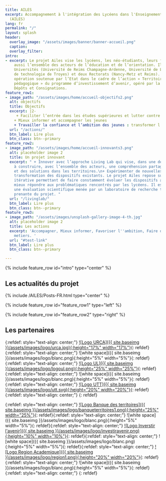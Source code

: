```yaml
---
title: AILES
excerpt: Accompagnement à l'intégration des Lycéens dans l'Enseignement Supérieur
  (AILES)
lang: fr
permalink: "/"
layout: splash
header:
  overlay_image: "/assets/images/banner/banner-accueil.png"
  caption: 
  overlay_filter: 
intro:
- excerpt: Le projet Ailes vise les lycéens, les néo-étudiants, leurs familles, mais
    aussi l’ensemble des acteurs de l’éducation et de l’orientation. Il associe trois
    Universités (Université de Reims Champagne-Ardenne, Université de Lorraine, Université
    de technologie de Troyes) et deux Rectorats (Nancy-Metz et Reims). Il s’agit d’une
    opération soutenue par l’Etat dans le cadre de l’action « Territoires d’innovation
    pédagogique » du programme d’investissement d’avenir, opéré par la Caisse des
    Dépôts et Consignations.
feature_row1:
- image_path: "/assets/images/home/accueil-objectifs2.png"
  alt: objectifs
  title: Objectifs
  excerpt: |2-
     + Faciliter l’entrée dans les études supérieures et lutter contre l’autocensure.
    + Mieux informer et accompagner les jeunes
    + Travailler la confiance et l’ambition des jeunes : transformer l’écosystème dans lequel ils évoluent
  url: "/actions/"
  btn_label: Lire plus
  btn_class: btn--primary
feature_row2:
- image_path: "/assets/images/home/accueil-innovants3.png"
  alt: placeholder image 2
  title: Un projet innovant
  excerpt: " + Innover avec l’approche Living Lab qui vise, dans une démarche collaborative,
    à construire, avec l’ensemble des acteurs, une compréhension partagée des problèmes
    et des solutions dans les territoires.\n+ Expérimenter de nouvelles idées ou la
    transformation des dispositifs existants. Le projet Ailes repose sur une démarche
    itérative permettant de faire constamment évoluer les dispositifs afin de toujours
    mieux répondre aux problématiques rencontrés par les lycéens. Il est adossé à
    une évaluation scientifique menée par un laboratoire de recherche totalement partie
    prenante du projet. "
  url: "/livinglab/"
  btn_label: Lire plus
  btn_class: btn--primary
feature_row3:
- image_path: "/assets/images/unsplash-gallery-image-4-th.jpg"
  alt: placeholder image 2
  title: Les actions
  excerpt: 'Accompagner, Mieux informer, Favoriser l''ambition, Faire decouvrir les
    metiers. '
  url: "#test-link"
  btn_label: Lire plus
  btn_class: btn--primary

---
```

{% include feature_row id="intro" type="center" %}

## Les actualités du projet


{% include /AILES/Posts-FR.html type="center" %}

{% include feature_row id="feature_row1" type="left" %}

{% include feature_row id="feature_row2" type="right" %}


## Les partenaires

{:refdef: style="text-align: center;"}
<a href="https://www.univ-reims.fr">![Logo URCA]({{ site.baseimg }}/assets/images/logo/urca.jpg){:height="17%" width="17%"}</a>{: refdef}{:refdef: style="text-align: center;"}
![white space]({{ site.baseimg }}/assets/images/logo/blanc.png){:height="5%" width="5%"}{: refdef}{:refdef: style="text-align: center;"}
<a href="http://www.univ-lorraine.fr">![Logo UL]({{ site.baseimg }}/assets/images/logo/logoul.png){:height="25%" width="25%"}</a>{: refdef}{:refdef: style="text-align: center;"}
![white space]({{ site.baseimg }}/assets/images/logo/blanc.png){:height="5%" width="5%"}{: refdef}{:refdef: style="text-align: center;"}
<a href="https://www.utt.fr">![Logo UTT]({{ site.baseimg }}/assets/images/logo/utt.svg){:height="20%" width="20%"}</a>{: refdef}{:refdef: style="text-align: center;"}
{: refdef}

{:refdef: style="text-align: center;"}
<a href="http://banquedesterritoires.fr">![Logo Banque des territoires]({{ site.baseimg }}/assets/images/logo/banqueterritoires1.png){:height="25%" width="25%"}</a>{: refdef}{:refdef: style="text-align: center;"}
![white space]({{ site.baseimg }}/assets/images/logo/blanc.png){:height="5%" width="5%"}{: refdef}{:refdef: style="text-align: center;"}
<a href="https://www.gouvernement.fr/un-programme-pour-investir-l-avenir">![Logo Inverstir l'avenir]({{ site.baseimg }}/assets/images/logo/investiravenir.png){:height="10%" width="10%"}</a>{: refdef}{:refdef: style="text-align: center;"}
![white space]({{ site.baseimg }}/assets/images/logo/blanc.png){:height="5%" width="5%"}{: refdef}{:refdef: style="text-align: center;"}
<a href="http://www.ac-reims.fr/cid105679/region-academique-grand-est.html">![Logo Region Academique]({{ site.baseimg }}/assets/images/logo/region1.png){:height="20%" width="20%"}</a>{: refdef}{:refdef: style="text-align: center;"}
![white space]({{ site.baseimg }}/assets/images/logo/blanc.png){:height="5%" width="5%"}{: refdef}{:refdef: style="text-align: center;"}
{: refdef}